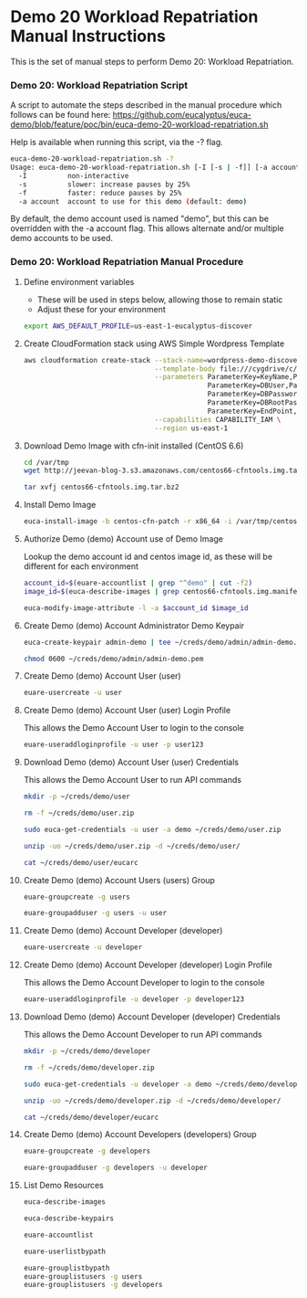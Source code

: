 # Demo 20 Workload Repatriation Manual Instructions

This is the set of manual steps to perform Demo 20: Workload Repatriation.

### Demo 20: Workload Repatriation Script

A script to automate the steps described in the manual procedure which follows can be found here:
https://github.com/eucalyptus/euca-demo/blob/feature/poc/bin/euca-demo-20-workload-repatriation.sh

Help is available when running this script, via the -? flag.

```bash
euca-demo-20-workload-repatriation.sh -?
Usage: euca-demo-20-workload-repatriation.sh [-I [-s | -f]] [-a account]
  -I          non-interactive
  -s          slower: increase pauses by 25%
  -f          faster: reduce pauses by 25%
  -a account  account to use for this demo (default: demo)
```

By default, the demo account used is named "demo", but this can be overridden with the -a account flag.
This allows alternate and/or multiple demo accounts to be used.

### Demo 20: Workload Repatriation Manual Procedure

1. Define environment variables
    - These will be used in steps below, allowing those to remain static
    - Adjust these for your environment

    ```bash
    export AWS_DEFAULT_PROFILE=us-east-1-eucalyptus-discover
    ```

2. Create CloudFormation stack using AWS Simple Wordpress Template

    ```bash
    aws cloudformation create-stack --stack-name=wordpress-demo-discover \
                                    --template-body file:///cygdrive/c/Users/lwade/Downloads/wordpress-demo-discover-2015 \
                                    --parameters ParameterKey=KeyName,ParameterValue=mykeypair-east1 \
                                                 ParameterKey=DBUser,ParameterValue=demo \
                                                 ParameterKey=DBPassword,ParameterValue=password \
                                                 ParameterKey=DBRootPassword,ParameterValue=password \
                                                 ParameterKey=EndPoint,ParameterValue=https://cloudformation.us-east-1.amazonaws.com \
                                    --capabilities CAPABILITY_IAM \
                                    --region us-east-1
    ```



6. Download Demo Image with cfn-init installed (CentOS 6.6)

    ```bash
    cd /var/tmp
    wget http://jeevan-blog-3.s3.amazonaws.com/centos66-cfntools.img.tar.bz2

    tar xvfj centos66-cfntools.img.tar.bz2
    ```

7. Install Demo Image

    ```bash
    euca-install-image -b centos-cfn-patch -r x86_64 -i /var/tmp/centos66-cfntools.img -n centos66-cfntools --virtualization-type hvm
    ```

8. Authorize Demo (demo) Account use of Demo Image

    Lookup the demo account id and centos image id, as these will be different for each environment

    ```bash
    account_id=$(euare-accountlist | grep "^demo" | cut -f2)
    image_id=$(euca-describe-images | grep centos66-cfntools.img.manifest.xml | cut -f2)

    euca-modify-image-attribute -l -a $account_id $image_id
    ```








3. Create Demo (demo) Account Administrator Demo Keypair

    ```bash
    euca-create-keypair admin-demo | tee ~/creds/demo/admin/admin-demo.pem

    chmod 0600 ~/creds/demo/admin/admin-demo.pem
    ```

4. Create Demo (demo) Account User (user)

    ```bash
    euare-usercreate -u user
    ```

5. Create Demo (demo) Account User (user) Login Profile

    This allows the Demo Account User to login to the console

    ```bash
    euare-useraddloginprofile -u user -p user123
    ```

6. Download Demo (demo) Account User (user) Credentials

    This allows the Demo Account User to run API commands

    ```bash
    mkdir -p ~/creds/demo/user

    rm -f ~/creds/demo/user.zip

    sudo euca-get-credentials -u user -a demo ~/creds/demo/user.zip

    unzip -uo ~/creds/demo/user.zip -d ~/creds/demo/user/

    cat ~/creds/demo/user/eucarc
    ```

7. Create Demo (demo) Account Users (users) Group

    ```bash
    euare-groupcreate -g users

    euare-groupadduser -g users -u user
    ```

8. Create Demo (demo) Account Developer (developer)

    ```bash
    euare-usercreate -u developer
    ```

9. Create Demo (demo) Account Developer (developer) Login Profile

    This allows the Demo Account Developer to login to the console

    ```bash
    euare-useraddloginprofile -u developer -p developer123
    ```

10. Download Demo (demo) Account Developer (developer) Credentials

    This allows the Demo Account Developer to run API commands

    ```bash
    mkdir -p ~/creds/demo/developer

    rm -f ~/creds/demo/developer.zip

    sudo euca-get-credentials -u developer -a demo ~/creds/demo/developer.zip

    unzip -uo ~/creds/demo/developer.zip -d ~/creds/demo/developer/

    cat ~/creds/demo/developer/eucarc
    ```

11. Create Demo (demo) Account Developers (developers) Group

    ```bash
    euare-groupcreate -g developers

    euare-groupadduser -g developers -u developer
    ```

12. List Demo Resources

    ```bash
    euca-describe-images

    euca-describe-keypairs

    euare-accountlist

    euare-userlistbypath

    euare-grouplistbypath
    euare-grouplistusers -g users
    euare-grouplistusers -g developers
    ```

